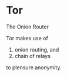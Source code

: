 # Tor

The Onion Router

Tor makes use of
1. onion routing, and
2. chain of relays

to plensure anonymity. 
